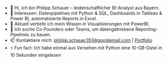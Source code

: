 - 👋 Hi, ich bin Philipp Schauer – leidenschaftlicher BI-Analyst aus Bayern.
- 👀 Interessen: Datenpipelines mit Python & SQL, Dashboards in Tableau & Power BI, automatisierte Reports in Excel.
- 🌱 Aktuell vertiefe ich mein Wissen in Visualisierungen mit PowerBI.
- 💞️ Ich suche Co-Founders oder Teams, um datengetriebene Reporting-Pipelines zu bauen.
- 📫 Kontaktiere mich: philipp.schauer351@googlemail.com | [Portfolio](https://your-portfolio-url)
- ⚡ Fun fact: Ich habe einmal aus Versehen mit Python eine 10-GB-Datei in 10 Sekunden eingelesen

<!---
PS1906/PS1906 is a ✨ special ✨ repository because its `README.md` (this file) appears on your GitHub profile.
You can click the Preview link to take a look at your changes.
--->
